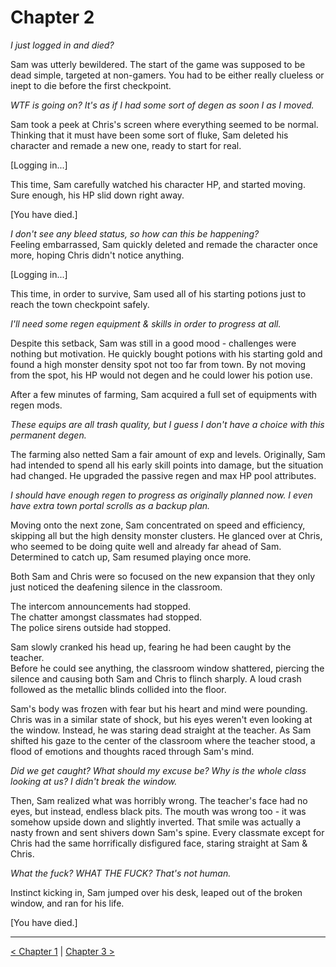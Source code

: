 Chapter 2
===

_I just logged in and died?_  

Sam was utterly bewildered. The start of the game was supposed to be dead simple, targeted at non-gamers. You had to be either really clueless or inept to die before the first checkpoint.  

_WTF is going on? It's as if I had some sort of degen as soon I as I moved._  
  
Sam took a peek at Chris's screen where everything seemed to be normal.  
Thinking that it must have been some sort of fluke, Sam deleted his character and remade a new one, ready to start for real.  
  
[Logging in...]

This time, Sam carefully watched his character HP, and started moving. Sure enough, his HP slid down right away.  
  
[You have died.]

_I don't see any bleed status, so how can this be happening?_  
Feeling embarrassed, Sam quickly deleted and remade the character once more, hoping Chris didn't notice anything.  

[Logging in...]

This time, in order to survive, Sam used all of his starting potions just to reach the town checkpoint safely.  
  
_I'll need some regen equipment & skills in order to progress at all._  
  
Despite this setback, Sam was still in a good mood - challenges were nothing but motivation. He quickly bought potions with his starting gold and found a high monster density spot not too far from town. By not moving from the spot, his HP would not degen and he could lower his potion use.  
  
After a few minutes of farming, Sam acquired a full set of equipments with regen mods. 

_These equips are all trash quality, but I guess I don't have a choice with this permanent degen._  
  
The farming also netted Sam a fair amount of exp and levels. Originally, Sam had intended to spend all his early skill points into damage, but the situation had changed. He upgraded the passive regen and max HP pool attributes.  
  
_I should have enough regen to progress as originally planned now. I even have extra town portal scrolls as a backup plan._
  
Moving onto the next zone, Sam concentrated on speed and efficiency, skipping all but the high density monster clusters. He glanced over at Chris, who seemed to be doing quite well and already far ahead of Sam. Determined to catch up, Sam resumed playing once more.  
  
Both Sam and Chris were so focused on the new expansion that they only just noticed the deafening silence in the classroom.  
  
The intercom announcements had stopped.  
The chatter amongst classmates had stopped.  
The police sirens outside had stopped.  
  
Sam slowly cranked his head up, fearing he had been caught by the teacher.  
Before he could see anything, the classroom window shattered, piercing the silence and causing both Sam and Chris to flinch sharply. A loud crash followed as the metallic blinds collided into the floor.  
  
Sam's body was frozen with fear but his heart and mind were pounding. Chris was in a similar state of shock, but his eyes weren't even looking at the window. Instead, he was staring dead straight at the teacher. As Sam shifted his gaze to the center of the classroom where the teacher stood, a flood of emotions and thoughts raced through Sam's mind.

_Did we get caught? What should my excuse be? Why is the whole class looking at us? I didn't break the window._  
  
Then, Sam realized what was horribly wrong. The teacher's face had no eyes, but instead, endless black pits. The mouth was wrong too - it was somehow upside down and slightly inverted. That smile was actually a nasty frown and sent shivers down Sam's spine. Every classmate except for Chris had the same horrifically disfigured face, staring straight at Sam & Chris.  
  
_What the fuck? WHAT THE FUCK? That's not human._  
  
Instinct kicking in, Sam jumped over his desk, leaped out of the broken window, and ran for his life.  

[You have died.]

---
  
[< Chapter 1](/chapters/RuinsOfExile-001) | [Chapter 3 >](/chapters/RuinsOfExile-003)